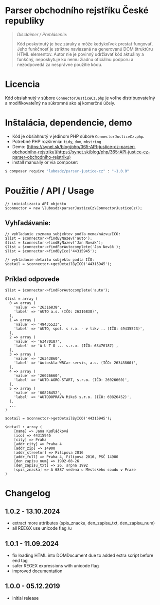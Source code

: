 Parser obchodního rejstříku České republiky
===========================================

> *Disclaimer / Prehlásenie*:
>
> Kód poskytnutý je bez záruky a môže kedykoľvek prestať fungovať.
> Jeho funkčnosť je striktne naviazaná na generovanú DOM štruktúru HTML elementov.
> Autor nie je povinný udržiavať kód aktuálny a funkčný, neposkytuje ku nemu žiadnu oficiálnu podporu a nezodpovedá za nesprávne použitie kódu.


Licencia
========

Kód obsiahnutý v súbore `ConnectorJusticeCz.php` je voľne distribuovateľný a modifikovateľný na súkromné ako aj komerčné účely.


Inštalácia, dependencie, demo
=============================

* Kód je obsiahnutý v jedinom PHP súbore `ConnectorJusticeCz.php`.
* Potrebné PHP rozšírenia: `tidy`, `dom`, `mbstring`
* Demo: [https://synet.sk/blog/php/365-API-justice-cz-parser-obchodniho-rejstriku](https://synet.sk/blog/php/365-API-justice-cz-parser-obchodniho-rejstriku)
* install manually or via composer:

```bash
$ composer require "lubosdz/parser-justice-cz" : "~1.0.0"
```

Použitie / API / Usage
======================

```
// inicializacia API objektu
$connector = new \lubosdz\parserJusticeCz\ConnectorJusticeCz();
```

Vyhľadávanie:
-------------

```
// vyhľadanie zoznamu subjektov podľa mena/názvu/IČO:
$list = $connector->findByNazev('auto');
$list = $connector->findByNazev('Jan Novák');
$list = $connector->findForAutocomplete('Jan Novák');
$list = $connector->findByIco('44315945');

// vyhľadanie detailu subjektu podľa IČO:
$detail = $connector->getDetailByICO('44315945');
```

Príklad odpovede
----------------

```
$list = $connector->findForAutocomplete('auto');

$list = array (
  0 => array (
	'value' => '26316838',
	'label' => 'AUTO a.s. (IČO: 26316838)',
  ),
  1 => array (
	'value' => '49435523',
	'label' => 'AUTO, spol. s r.o. - v likv .. (IČO: 49435523)',
  ),
  2 => array (
	'value' => '63470187',
	'label' => 'A U T O ... s.r.o. (IČO: 63470187)',
  ),
  3 => array (
	'value' => '26343860',
	'label' => 'Autoskla WRCar-servis, a.s. (IČO: 26343860)',
  ),
  4 => array (
	'value' => '26026660',
	'label' => 'AUTO-AGRO-START, s.r.o. (IČO: 26026660)',
  ),
  5 => array (
	'value' => '60826452',
	'label' => 'AUTODOPRAVA Mikeš s.r.o. (IČO: 60826452)',
  ),
  ...
)

$detail = $connector->getDetailByICO('44315945');

$detail : array (
	[name] => Jana Kudláčková
	[ico] => 44315945
	[city] => Praha
	[addr_city] => Praha 4
	[addr_zip] => 14900
	[addr_streetnr] => Filipova 2016
	[addr_full] => Praha 4, Filipova 2016, PSČ 14900
	[den_zapisu_num] => 1992-08-26
	[den_zapisu_txt] => 26. srpna 1992
	[spis_znacka] => A 6887 vedená u Městského soudu v Praze
)
```


Changelog
=========

1.0.2 - 13.10.2024
------------------
* extract more attributes (spis_znacka, den_zapisu_txt, den_zapisu_num)
* all REEGX use unicode flag /u


1.0.1 - 11.09.2024
------------------
* fix loading HTML into DOMDocument due to added extra script before <body> end tag
* safer REGEX expressions with unicode flag
* improved documentation


1.0.0 - 05.12.2019
------------------
* initial release
